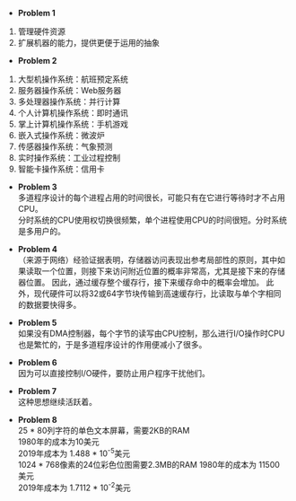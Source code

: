 * **Problem 1**  
1. 管理硬件资源
2. 扩展机器的能力，提供更便于运用的抽象

* **Problem 2**  
1. 大型机操作系统：航班预定系统
2. 服务器操作系统：Web服务器
3. 多处理器操作系统：并行计算
4. 个人计算机操作系统：即时通讯
5. 掌上计算机操作系统：手机游戏
6. 嵌入式操作系统：微波炉
7. 传感器操作系统：气象预测
8. 实时操作系统：工业过程控制
9. 智能卡操作系统：信用卡

* **Problem 3**  
多道程序设计的每个进程占用的时间很长，可能只有在它进行等待时才不占用CPU。  
分时系统的CPU使用权切换很频繁，单个进程使用CPU的时间很短。分时系统是多用户的。

* **Problem 4**  
（来源于网络）经验证据表明，存储器访问表现出参考局部性的原则，其中如果读取一个位置，则接下来访问附近位置的概率非常高，尤其是接下来的存储器位置。 因此，通过缓存整个缓存行，接下来缓存命中的概率会增加。 此外，现代硬件可以将32或64字节块传输到高速缓存行，比读取与单个字相同的数据要快得多。

* **Problem 5**  
如果没有DMA控制器，每个字节的读写由CPU控制，那么进行I/O操作时CPU也是繁忙的，于是多道程序设计的作用便减小了很多。

* **Problem 6**  
因为可以直接控制I/O硬件，要防止用户程序干扰他们。

* **Problem 7**  
这种思想继续活跃着。

* **Problem 8**  
25 * 80列字符的单色文本屏幕，需要2KB的RAM  
1980年的成本为10美元  
2019年成本为 1.488 * 10<sup>-5</sup>美元  
1024 * 768像素的24位彩色位图需要2.3MB的RAM
1980年的成本为 11500美元  
2019年成本为 1.7112 * 10<sup>-2</sup>美元
 